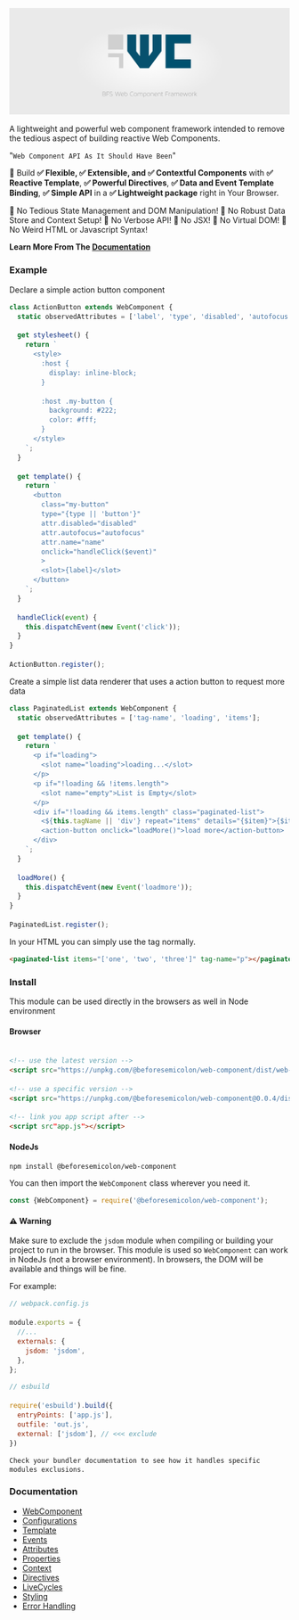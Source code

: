 ![BFS Web Component Framework](https://github.com/beforesemicolon/web-component/blob/develop/doc/cover%402x.jpg)

A lightweight and powerful web component framework intended to remove the tedious aspect of building reactive Web Components.

"`Web Component API As It Should Have Been`"

🥇 Build **✅ Flexible, ✅ Extensible, and ✅ Contextful Components** with **✅ Reactive Template**, **✅ Powerful Directives**, **✅ Data and Event Template Binding**, **✅ Simple API** in a **✅ Lightweight package** right in Your Browser.

🚫 No Tedious State Management and DOM Manipulation! 🚫 No Robust Data Store and Context Setup! 🚫 No Verbose API! 🚫 No JSX! 🚫 No Virtual DOM! 
🚫 No Weird HTML or Javascript Syntax!


**Learn More From The [Documentation](https://github.com/beforesemicolon/web-component#documentation)**


### Example
Declare a simple action button component
```js
class ActionButton extends WebComponent {
  static observedAttributes = ['label', 'type', 'disabled', 'autofocus', 'name'];
  
  get stylesheet() {
    return `
      <style>
        :host {
          display: inline-block;
        }
        
        :host .my-button {
          background: #222;
          color: #fff;
        }
      </style>
    `;
  }
  
  get template() {
    return `
      <button 
        class="my-button" 
        type="{type || 'button'}"
        attr.disabled="disabled"
        attr.autofocus="autofocus"
        attr.name="name"
        onclick="handleClick($event)"
        >
        <slot>{label}</slot>
      </button>
    `;
  }
  
  handleClick(event) {
    this.dispatchEvent(new Event('click'));
  }
}

ActionButton.register();
```
Create a simple list data renderer that uses a action button to request more data
```js
class PaginatedList extends WebComponent {
  static observedAttributes = ['tag-name', 'loading', 'items'];
  
  get template() {
    return `
      <p if="loading">
        <slot name="loading">loading...</slot>
      </p>
      <p if="!loading && !items.length">
        <slot name="empty">List is Empty</slot>
      </p>
      <div if="!loading && items.length" class="paginated-list">
        <${this.tagName || 'div'} repeat="items" details="{$item}">{$item}</${this.tagName || 'div'}>
        <action-button onclick="loadMore()">load more</action-button>
      </div>
    `;
  }
  
  loadMore() {
    this.dispatchEvent(new Event('loadmore'));
  }
}

PaginatedList.register();
```

In your HTML you can simply use the tag normally.

```html
<paginated-list items="['one', 'two', 'three']" tag-name="p"></paginated-list>
```

### Install

This module can be used directly in the browsers as well in Node environment

#### Browser
```html 

<!-- use the latest version -->
<script src="https://unpkg.com/@beforesemicolon/web-component/dist/web-component.min.js"></script>

<!-- use a specific version -->
<script src="https://unpkg.com/@beforesemicolon/web-component@0.0.4/dist/web-component.min.js"></script>

<!-- link you app script after -->
<script src"app.js"></script>
```

#### NodeJs

```
npm install @beforesemicolon/web-component
```

You can then import the `WebComponent` class wherever you need it.

```js
const {WebComponent} = require('@beforesemicolon/web-component');
```

#### ⚠️ Warning

Make sure to exclude the `jsdom` module when compiling or building your project to run in the browser.
This module is used so `WebComponent` can work in NodeJs (not a browser environment). In browsers, the DOM
will be available and things will be fine.

For example:

```js
// webpack.config.js

module.exports = {
  //...
  externals: {
    jsdom: 'jsdom',
  },
};
```

```js
// esbuild

require('esbuild').build({
  entryPoints: ['app.js'],
  outfile: 'out.js',
  external: ['jsdom'], // <<< exclude
})
```

    Check your bundler documentation to see how it handles specific modules exclusions.

### Documentation

- [WebComponent](https://github.com/beforesemicolon/web-component/blob/master/doc/WebComponent.md)
- [Configurations](https://github.com/beforesemicolon/web-component/blob/master/doc/configurations.md)
- [Template](https://github.com/beforesemicolon/web-component/blob/master/doc/template.md)
- [Events](https://github.com/beforesemicolon/web-component/blob/master/doc/events.md)
- [Attributes](https://github.com/beforesemicolon/web-component/blob/master/doc/attributes.md)
- [Properties](https://github.com/beforesemicolon/web-component/blob/master/doc/properties.md)
- [Context](https://github.com/beforesemicolon/web-component/blob/master/doc/context.md)
- [Directives](https://github.com/beforesemicolon/web-component/blob/master/doc/directives.md)
- [LiveCycles](https://github.com/beforesemicolon/web-component/blob/master/doc/livecycles.md)
- [Styling](https://github.com/beforesemicolon/web-component/blob/master/doc/stylesheet.md)
- [Error Handling](https://github.com/beforesemicolon/web-component/blob/master/doc/errors.md)
